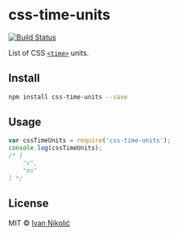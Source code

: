 # css-time-units

[![Build Status][ci-img]][ci]

List of CSS [`<time>`][time] units.

## Install

```sh
npm install css-time-units --save
```

## Usage

```js
var cssTimeUnits = require('css-time-units');
console.log(cssTimeUnits);
/* [
	"s",
	"ms"
] */
```

## License

MIT © [Ivan Nikolić](http://ivannikolic.com)

[ci]: https://travis-ci.org/niksy/css-angle-units
[ci-img]: https://img.shields.io/travis/niksy/css-angle-units.svg
[time]: https://developer.mozilla.org/en-US/docs/Web/CSS/time
